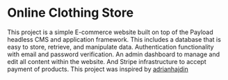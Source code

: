 # Online Clothing Store

This project is a simple E-commerce website built on top of the Payload headless CMS and application framework. This
includes a database that is easy to store, retrieve, and manipulate data. Authentication functionality with email and
password verification. An admin dashboard to manage and edit all content within the website. And Stripe infrastructure
to accept payment of products. This project was inspired by
[adrianhajdin](https://github.com/adrianhajdin/ecommerce/blob/main/README.md?plain=1)
